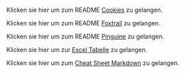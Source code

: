 Klicken sie hier um zum README [Cookies](https://github.com/Michael-Friedlos/m231-portfolio/tree/main/m231-portfolio-main/Cookies) zu gelangen.

Klicken sie hier um zum README [Foxtrail](https://github.com/Michael-Friedlos/m231-portfolio/tree/main/m231-portfolio-main/Foxtrail) zu gelangen.

Klicken sie hier um zum README [Pinguine](https://github.com/Michael-Friedlos/m231-portfolio/tree/main/m231-portfolio-main/Pinguine) zu gelangen.

Klicken sie hier um zur [Excel Tabelle](https://github.com/Michael-Friedlos/m231-portfolio/blob/main/m231-portfolio-main/Excel%20Tabelle%20als%20Bild.png) zu gelangen.

Klicken sie hier um zum [Cheat Sheet Markdown](https://www.markdownguide.org/cheat-sheet/) zu gelangen.
